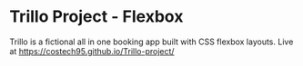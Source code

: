 # Trillo Project - Flexbox

Trillo is a fictional all in one booking app built with CSS flexbox layouts.
Live at https://costech95.github.io/Trillo-project/
